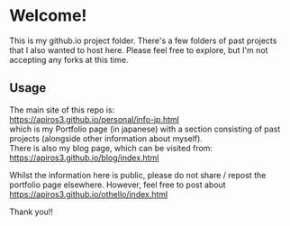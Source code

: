 # Welcome!

This is my github.io project folder. There's a few folders of past projects that I also wanted to host here. 
Please feel free to explore, but I'm not accepting any forks at this time.

## Usage
The main site of this repo is:      
https://apiros3.github.io/personal/info-jp.html          
which is my Portfolio page (in japanese) with a section consisting of past projects (alongside other information about myself).    
There is also my blog page, which can be visited from:       
https://apiros3.github.io/blog/index.html 

Whilst the information here is public, please do not share / repost the portfolio page elsewhere.
However, feel free to post about https://apiros3.github.io/othello/index.html 

Thank you!!
